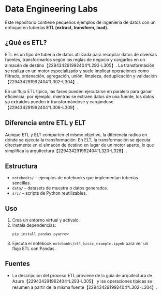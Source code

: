 # Data Engineering Labs

Este repositorio contiene pequeños ejemplos de ingeniería de datos con un enfoque en tuberías **ETL (extract, transform, load)**.

## ¿Qué es ETL?

ETL es un tipo de tubería de datos utilizada para recopilar datos de diversas fuentes, transformarlos según las reglas de negocio y cargarlos en un almacén de destino【229434291992404†L293-L305】. La transformación se realiza en un motor especializado y suele implicar operaciones como filtrado, ordenación, agregación, unión, limpieza, deduplicación y validación【229434291992404†L302-L304】.

En un flujo ETL típico, las fases pueden ejecutarse en paralelo para ganar eficiencia; por ejemplo, mientras se extraen datos de una fuente, los datos ya extraídos pueden ir transformándose y cargándose【229434291992404†L306-L309】.

## Diferencia entre ETL y ELT

Aunque ETL y ELT comparten el mismo objetivo, la diferencia radica en dónde se ejecuta la transformación. En ELT, la transformación se ejecuta directamente en el almacén de destino en lugar de un motor aparte, lo que simplifica la arquitectura【229434291992404†L320-L328】.

## Estructura

- `notebooks/` – ejemplos de notebooks que implementan tuberías sencillas.
- `data/` – datasets de muestra o datos generados.
- `src/` – scripts de Python reutilizables.

## Uso

1. Crea un entorno virtual y actívalo.
2. Instala dependencias:
   ```bash
   pip install pandas pyarrow
   ```
3. Ejecuta el notebook `notebooks/etl_basic_example.ipynb` para ver un flujo ETL con Pandas.

## Fuentes

- La descripción del proceso ETL proviene de la guía de arquitectura de Azure【229434291992404†L293-L305】 y las operaciones típicas se resumen a partir de la misma fuente【229434291992404†L302-L304】.
